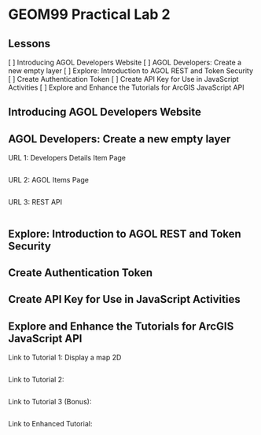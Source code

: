 # GEOM99 Practical Lab 2

## Lessons
[ ] Introducing AGOL Developers Website
[ ] AGOL Developers: Create a new empty layer
[ ] Explore: Introduction to AGOL REST and Token Security
[ ] Create Authentication Token
[ ] Create API Key for Use in JavaScript Activities
[ ] Explore and Enhance the Tutorials for ArcGIS JavaScript API

## Introducing AGOL Developers Website

## AGOL Developers: Create a new empty layer

URL 1: Developers Details Item Page
```

```

URL 2: AGOL Items Page
```

```

URL 3: REST API
```

```

## Explore: Introduction to AGOL REST and Token Security

## Create Authentication Token

## Create API Key for Use in JavaScript Activities

## Explore and Enhance the Tutorials for ArcGIS JavaScript API

Link to Tutorial 1: Display a map 2D
```

```

Link to Tutorial 2:
```

```

Link to Tutorial 3 (Bonus):
```

```

Link to Enhanced Tutorial:
```

```

